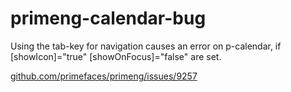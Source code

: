 # primeng-calendar-bug
Using the tab-key for navigation causes an error on p-calendar,
if [showIcon]="true" [showOnFocus]="false" are set.

[github.com/primefaces/primeng/issues/9257](https://github.com/primefaces/primeng/issues/9257)
